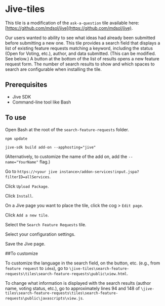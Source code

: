 # Jive-tiles

This tile is a modification of the `ask-a-question` tile available here: [https://github.com/mdsol/jive](https://github.com/mdsol/jive).

Our users wanted to ability to see what ideas had already been submitted before submitting a new one. This tile provides a search field that displays a list of existing feature requests matching a keyword, including the status (Open for Voting, etc.), author, and data submitted. (This can be modified. See below.) A button at the bottom of the list of results opens a new feature request form. The number of search results to show and which spaces to search are configurable when installing the tile.

## Prerequisites
- Jive SDK
- Command-line tool like Bash

## To use

Open Bash at the root of the `search-feature-requests` folder.

```npm update```

```jive-sdk build add-on --apphosting="jive"```

(Alternatively, to customize the name of the add on, add the `--name="YourName"` flag.)

Go to `https://<your jive instance>/addon-services!input.jspa?filterID=allServices`.

Click `Upload Package`.

Click `Install`.

On a Jive page you want to place the tile, click the cog > `Edit page`.

Click `Add a new tile`.

Select the `Search Feature Requests` tile.

Select your configuration settings.

Save the Jive page.

##To customize

To customize the language in the search field, on the button, etc. (e.g., from `feature request` to `idea`), go to `\jive-tiles\search-feature-requests\tiles\search-feature-requests\public\view.html`.

To change what information is displayed with the search results (author name, voting status, etc.), go to approximately lines 94 and 148 of `\jive-tiles\search-feature-requests\tiles\search-feature-requests\public\javascripts\view.js`.
